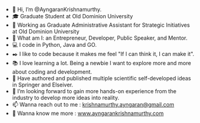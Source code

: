 - 👋 Hi, I’m @AyngaranKrishnamurthy.
- 🎓 Graduate Student at Old Dominion University
- 🏢 Working as Graduate Administrative Assistant for Strategic Initiatives at Old Dominion University
- 🐼 What am I: an Entrepreneur, Developer, Public Speaker, and Mentor.
- 💻 I code in Python, Java and GO.
- ✒️ I like to code because it makes me feel "If I can think it, I can make it".
- 📚 I love learning a lot. Being a newbie I want to explore more and more about coding and development.
- 📝 Have authored and published multiple scientific self-developed ideas in Springer and Elseiver.
- 💞️ I’m looking forward to gain more hands-on experience from the industry to develop more ideas into reality.
- 📫 Wanna reach out to me : krishnamurthy.ayngaran@gmail.com
- 🔗 Wanna know me more : www.ayngarankrishnamurthy.com

<!---
AyngaranKrishnamurthy/AyngaranKrishnamurthy is a ✨ special ✨ repository because its `README.md` (this file) appears on your GitHub profile.
You can click the Preview link to take a look at your changes.
--->
